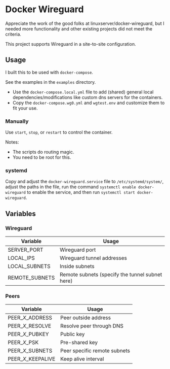 # Docker Wireguard

Appreciate the work of the good folks at linuxserver/docker-wireguard, but I needed more functionality and other existing projects did not meet the criteria.

This project supports Wireguard in a site-to-site configuration.

## Usage

I built this to be used with `docker-compose`.

See the examples in the `examples` directory.

- Use the `docker-compose.local.yml` file to add (shared) general local dependencies/modifications like custom dns servers for the containers.
- Copy the `docker-compose.wg0.yml` and `wgtest.env` and customize them to fit your use.

### Manually

Use `start`, `stop`, or `restart` to control the container.

Notes:

- The scripts do routing magic.
- You need to be root for this.

### systemd

Copy and adjust the `docker-wireguard.service` file to `/etc/systemd/system/`, adjust the paths in the file, run the command `systemctl enable docker-wireguard` to enable the service, and then run `systemctl start docker-wireguard`.

## Variables

### Wireguard

| Variable  | Usage |
|---|---|
| SERVER_PORT | Wireguard port |
| LOCAL_IPS | Wireguard tunnel addresses |
| LOCAL_SUBNETS | Inside subnets |
| REMOTE_SUBNETS | Remote subnets (specify the tunnel subnet here) |

### Peers

| Variable  | Usage |
|---|---|
| PEER_*X*_ADDRESS | Peer outside address |
| PEER_*X*_RESOLVE | Resolve peer through DNS |
| PEER_*X*_PUBKEY | Public key |
| PEER_*X*_PSK | Pre-shared key|
| PEER_*X*_SUBNETS | Peer specific remote subnets |
| PEER_*X*_KEEPALIVE | Keep alive interval |

